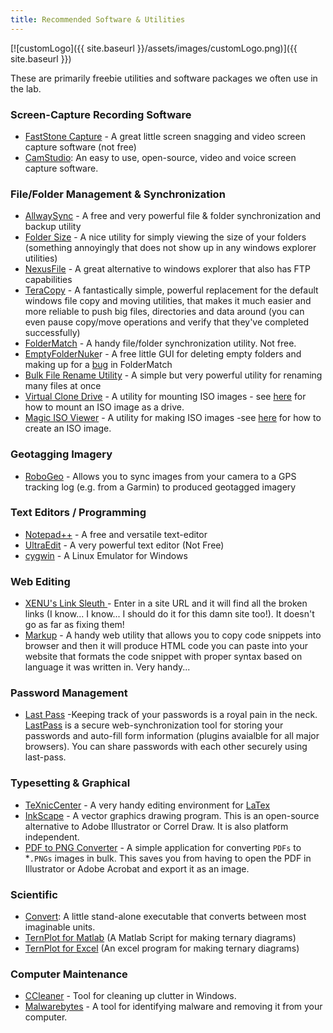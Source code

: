 ```yaml
---
title: Recommended Software & Utilities
---
```


[![customLogo]({{ site.baseurl }}/assets/images/customLogo.png)]({{ site.baseurl }})

These are primarily freebie utilities and software packages we often use in the lab.

### Screen-Capture Recording Software

- [FastStone Capture](http://www.faststone.org/FSCaptureDetail.htm) - A great little screen snagging and video screen capture software (not free)
- [CamStudio](http://camstudio.org/): An easy to use, open-source, video and voice screen capture software.

### File/Folder Management & Synchronization

- [AllwaySync](http://www.allwaysync.com/) - A free and very powerful file & folder synchronization and backup utility
- [Folder Size](http://www.mindgems.com/products/Folder-Size/Folder-Size.html) - A nice utility for simply viewing the size of your folders (something annoyingly that does not show up in any windows explorer utilities)
- [NexusFile](http://www.xiles.net/nexusfile/) - A great alternative to windows explorer that also has FTP capabilities
- [TeraCopy](http://codesector.com/teracopy) - A fantastically simple, powerful replacement for the default windows file copy and moving utilities, that makes it much easier and more reliable to push big files, directories and data around (you can even pause copy/move operations and verify that they've completed successfully)
- [FolderMatch](http://www.foldermatch.com/) - A handy file/folder synchronization utility. Not free.
- [EmptyFolderNuke](http://simonwai.com/developments/empty_folder_nuker/)r - A free little GUI for deleting empty folders and making up for a [bug](http://www.foldermatch.com/fmfaq.htm#emptysubfolder) in FolderMatch
- [Bulk File Rename Utility](http://www.google.com/url?q=http%3A%2F%2Fwww.bulkrenameutility.co.uk%2FMain_Intro.php&sa=D&sntz=1&usg=AFrqEzepvjwEZ1NALeQK4vD2SUdHPYmIOQ) - A simple but very powerful utility for renaming many files at once
- [Virtual Clone Drive](http://www.google.com/url?q=http%3A%2F%2Fwww.slysoft.com%2Fen%2Fdownload.html&sa=D&sntz=1&usg=AFrqEzfAqH1xeJjmS97SVjcv0Fr26srEgg) - A utility for mounting ISO images - see [here](http://www.google.com/url?q=http%3A%2F%2Fwww.howtogeek.com%2Fhowto%2Fwindows-vista%2Fmount-an-iso-image-in-windows-vista%2F&sa=D&sntz=1&usg=AFrqEzerth6xOqTEBXMzuPI8YKqseFik1g) for how to mount an ISO image as a drive. 
- [Magic ISO Viewer](http://www.google.com/url?q=http%3A%2F%2Fwww.magiciso.com%2Ftutorials%2Fmiso-magicdisc-overview.htm&sa=D&sntz=1&usg=AFrqEzcQiUvDcN4078z5qtKVJbdC0_sfYg) - A utility for making ISO images -see [here](http://www.google.com/url?q=http%3A%2F%2Fwww.simplehelp.net%2F2007%2F09%2F26%2Fhow-to-create-an-iso-file-in-windows%2F&sa=D&sntz=1&usg=AFrqEzfbRtKFOhfPx6TCITM-Rs2F8l073g) for how to create an ISO image.

### Geotagging Imagery

- [RoboGeo](http://www.robogeo.com/home/) - Allows you to sync images from your camera to a GPS tracking log (e.g. from a Garmin) to produced geotagged imagery

### Text Editors / Programming

- [Notepad++](http://notepad-plus-plus.org/) -  A free and versatile text-editor
- [UltraEdit](http://www.google.com/url?q=http%3A%2F%2Fwww.ultraedit.com%2F&sa=D&sntz=1&usg=AFrqEze-aw4o6HFAQ9crjWHaKtBvAjGKUA) - A very powerful text editor (Not Free)
- [cygwin](http://www.google.com/url?q=http%3A%2F%2Fcygwin.com%2F&sa=D&sntz=1&usg=AFrqEzcb6yAneCxyXCPaWLJueM2Lf1d1zg) - A Linux Emulator for Windows

### Web Editing

- [XENU's Link Sleuth ](http://home.snafu.de/tilman/xenulink.html)- Enter in a site URL and it will find all the broken links (I know... I know... I should do it for this damn site too!). It doesn't go as far as fixing them!
- [Markup](http://markup.su/highlighter/) - A handy web utility that allows you to copy code snippets into browser and then it will produce HTML code you can paste into your website that formats the code snippet with proper syntax based on language it was written in. Very handy...

### Password Management

- [Last Pass](http://lastpass.com/) -Keeping track of your passwords is a royal pain in the neck.  [LastPass](http://lastpass.com/) is a secure web-synchronization tool for storing your passwords and auto-fill form information (plugins avaialble for all major browsers). You can share passwords with each other securely using last-pass. 

### Typesetting & Graphical

- [TeXnicCenter](http://www.google.com/url?q=http%3A%2F%2Fwww.toolscenter.org%2F&sa=D&sntz=1&usg=AFrqEzdG1vkwVHiO8uDPz-BXbjU2CgF_pQ) - A very handy editing environment for [LaTex](http://www.google.com/url?q=http%3A%2F%2Fwww.latex-project.org%2F&sa=D&sntz=1&usg=AFrqEzcGTitmzm_4M1cnjgCMgHV8_BuDMg)
- [InkScape](http://inkscape.org/) - A vector graphics drawing program. This is an open-source alternative to Adobe Illustrator or Correl Draw. It is also platform independent.
- [PDF to PNG Converter](http://www.pdf-to-png-converter.com/) - A simple application for converting `PDFs` to *`.PNGs` images in bulk. This saves you from having to open the PDF in Illustrator or Adobe Acrobat and export it as an image.

### Scientific

- [Convert](http://www.google.com/url?q=http%3A%2F%2Fwww.joewheaton.org.uk%2FLinks%2FDownloads%2FConvert.zip&sa=D&sntz=1&usg=AFrqEzf8z0bVd07LBk90JsdlRhfkERbZVg): A little stand-alone executable that converts between most imaginable units.
- [TernPlot for Matlab](http://www.google.com/url?q=http%3A%2F%2Fwww.mathworks.com%2Fmatlabcentral%2Ffileexchange%2FloadFile.do%3FobjectId%3D2299%26objectType%3Dfile&sa=D&sntz=1&usg=AFrqEzcHOvdEkTM91rNnVWGzOM92v8IN0w) (A Matlab Script for making ternary diagrams)
- [TernPlot for Excel](http://www.google.com/url?q=http%3A%2F%2Fwww.geologynet.com%2Fprograms%2Fternplot.xls&sa=D&sntz=1&usg=AFrqEzdrj0H3F-wyZp9S6-ak9uv4t9EI3A) (An excel program for making ternary diagrams)

### Computer Maintenance

- [CCleaner](http://www.piriform.com/ccleaner) - Tool for cleaning up clutter in Windows.
- [Malwarebytes](http://www.malwarebytes.org/) - A tool for identifying malware and removing it from your computer.